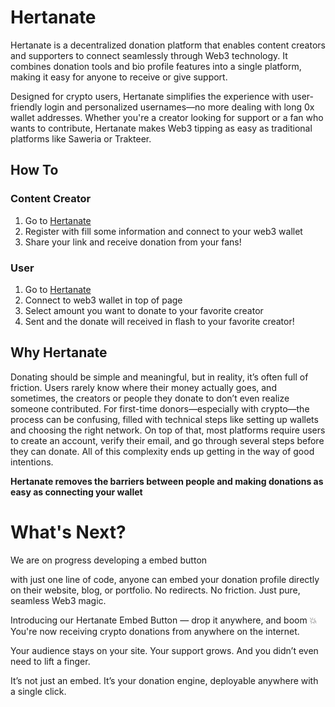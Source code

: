 # Hertanate

Hertanate is a decentralized donation platform that enables content creators and supporters to connect seamlessly through Web3 technology. It combines donation tools and bio profile features into a single platform, making it easy for anyone to receive or give support.

Designed for crypto users, Hertanate simplifies the experience with user-friendly login and personalized usernames—no more dealing with long 0x wallet addresses. Whether you're a creator looking for support or a fan who wants to contribute, Hertanate makes Web3 tipping as easy as traditional platforms like Saweria or Trakteer.

## How To
### Content Creator
1. Go to [Hertanate](https://hertanate.vercel.app/)
2. Register with fill some information and connect to your web3 wallet
3. Share your link and receive donation from your fans!

### User
1. Go to [Hertanate](https://hertanate.vercel.app/)
2. Connect to web3 wallet in top of page
3. Select amount you want to donate to your favorite creator
4. Sent and the donate will received in flash to your favorite creator!

## Why Hertanate
Donating should be simple and meaningful, but in reality, it’s often full of friction. Users rarely know where their money actually goes, and sometimes, the creators or people they donate to don’t even realize someone contributed. For first-time donors—especially with crypto—the process can be confusing, filled with technical steps like setting up wallets and choosing the right network. On top of that, most platforms require users to create an account, verify their email, and go through several steps before they can donate. All of this complexity ends up getting in the way of good intentions.

**Hertanate removes the barriers between people and making donations as easy as connecting your wallet**

# What's Next?
We are on progress developing a embed button

with just one line of code, anyone can embed your donation profile directly on their website, blog, or portfolio.
No redirects. No friction. Just pure, seamless Web3 magic.

Introducing our Hertanate Embed Button — drop it anywhere, and boom 💥
You're now receiving crypto donations from anywhere on the internet.

Your audience stays on your site. Your support grows. And you didn’t even need to lift a finger.

It’s not just an embed.
It’s your donation engine, deployable anywhere with a single click.
